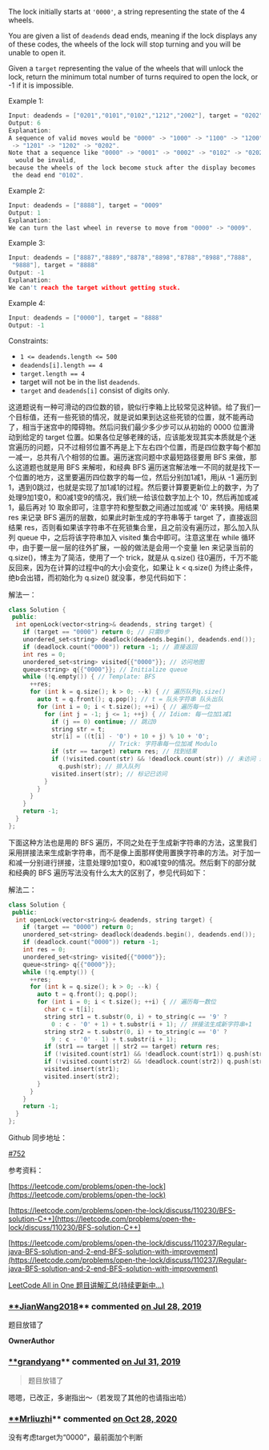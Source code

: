 The lock initially starts at `'0000'`, a string representing the state of the 4 wheels.

You are given a list of `deadends` dead ends, meaning if the lock displays any of these codes, the wheels of the lock will stop turning and you will be unable to open it.

Given a `target` representing the value of the wheels that will unlock the lock, return the minimum total number of turns required to open the lock, or -1 if it is impossible.

Example 1:

```cpp
Input: deadends = ["0201","0101","0102","1212","2002"], target = "0202"
Output: 6
Explanation:
A sequence of valid moves would be "0000" -> "1000" -> "1100" -> "1200" 
 -> "1201" -> "1202" -> "0202".
Note that a sequence like "0000" -> "0001" -> "0002" -> "0102" -> "0202"
  would be invalid,
because the wheels of the lock become stuck after the display becomes
 the dead end "0102".
```

Example 2:

```cpp
Input: deadends = ["8888"], target = "0009"
Output: 1
Explanation:
We can turn the last wheel in reverse to move from "0000" -> "0009".
```

Example 3:

```cpp
Input: deadends = ["8887","8889","8878","8898","8788","8988","7888",
 "9888"], target = "8888"
Output: -1
Explanation:
We can't reach the target without getting stuck.
```

Example 4:

```cpp
Input: deadends = ["0000"], target = "8888"
Output: -1
```

Constraints:

- `1 <= deadends.length <= 500`
- `deadends[i].length == 4`
- `target.length == 4`
- target will not be in the list `deadends`.
- `target` and `deadends[i]` consist of digits only.

这道题说有一种可滑动的四位数的锁，貌似行李箱上比较常见这种锁。给了我们一个目标值，还有一些死锁的情况，就是说如果到达这些死锁的位置，就不能再动了，相当于迷宫中的障碍物。然后问我们最少多少步可以从初始的 0000 位置滑动到给定的 target 位置。如果各位足够老辣的话，应该能发现其实本质就是个迷宫遍历的问题，只不过相邻位置不再是上下左右四个位置，而是四位数字每个都加一减一，总共有八个相邻的位置。遍历迷宫问题中求最短路径要用 BFS 来做，那么这道题也就是用 BFS 来解啦，和经典 BFS 遍历迷宫解法唯一不同的就是找下一个位置的地方，这里要遍历四位数字的每一位，然后分别加1减1，用j从 -1 遍历到1，遇到0跳过，也就是实现了加1减1的过程。然后要计算要更新位上的数字，为了处理9加1变0，和0减1变9的情况，我们统一给该位数字加上个 10，然后再加或减1，最后再对 10 取余即可，注意字符和整型数之间通过加或减 '0' 来转换。用结果 res 来记录 BFS 遍历的层数，如果此时新生成的字符串等于 target 了，直接返回结果 res，否则看如果该字符串不在死锁集合里，且之前没有遍历过，那么加入队列 queue 中，之后将该字符串加入 visited 集合中即可。注意这里在 while 循环中，由于要一层一层的往外扩展，一般的做法是会用一个变量 len 来记录当前的 q.size()，博主为了简洁，使用了一个 trick，就是从 q.size() 往0遍历，千万不能反回来，因为在计算的过程中q的大小会变化，如果让 k \< q.size() 为终止条件，绝b会出错，而初始化为 q.size() 就没事，参见代码如下：

解法一：

```cpp
class Solution {
 public:
  int openLock(vector<string>& deadends, string target) {
    if (target == "0000") return 0; // 只需0步
    unordered_set<string> deadlock(deadends.begin(), deadends.end());
    if (deadlock.count("0000")) return -1; // 直接返回
    int res = 0;
    unordered_set<string> visited{{"0000"}}; // 访问地图
    queue<string> q{{"0000"}}; // Initialize queue
    while (!q.empty()) { // Template: BFS
      ++res;
      for (int k = q.size(); k > 0; --k) { // 遍历队列q.size()
        auto t = q.front(); q.pop(); // t = 队头字符串 队头出队
        for (int i = 0; i < t.size(); ++i) { // 遍历每一位
          for (int j = -1; j <= 1; ++j) { // Idiom: 每一位加1减1
            if (j == 0) continue; // 跳过0
            string str = t;
            str[i] = ((t[i] - '0') + 10 + j) % 10 + '0';
							// Trick: 字符串每一位加减 Modulo
            if (str == target) return res; // 找到结果
            if (!visited.count(str) && !deadlock.count(str)) // 未访问 未死锁
              q.push(str); // 排入队列
            visited.insert(str); // 标记已访问
          }
        }
      }
    }
    return -1;
  }
};
```

下面这种方法也是用的 BFS 遍历，不同之处在于生成新字符串的方法，这里我们采用拼接法来生成新字符串，而不是像上面那样使用置换字符串的方法。对于加一和减一分别进行拼接，注意处理9加1变0，和0减1变9的情况。然后剩下的部分就和经典的 BFS 遍历写法没有什么太大的区别了，参见代码如下：

解法二：

```cpp
class Solution {
 public:
  int openLock(vector<string>& deadends, string target) {
    if (target == "0000") return 0;
    unordered_set<string> deadlock(deadends.begin(), deadends.end());
    if (deadlock.count("0000")) return -1;
    int res = 0;
    unordered_set<string> visited{{"0000"}};
    queue<string> q{{"0000"}};
    while (!q.empty()) {
      ++res;
      for (int k = q.size(); k > 0; --k) {
        auto t = q.front(); q.pop();
        for (int i = 0; i < t.size(); ++i) { // 遍历每一数位
          char c = t[i];
          string str1 = t.substr(0, i) + to_string(c == '9' ?
            0 : c - '0' + 1) + t.substr(i + 1); // 拼接法生成新字符串+1
          string str2 = t.substr(0, i) + to_string(c == '0' ? 
            9 : c - '0' - 1) + t.substr(i + 1);
          if (str1 == target || str2 == target) return res;
          if (!visited.count(str1) && !deadlock.count(str1)) q.push(str1);
          if (!visited.count(str2) && !deadlock.count(str2)) q.push(str2);
          visited.insert(str1);
          visited.insert(str2);
        }
      }
    }
    return -1;
  }
};
```

Github 同步地址：

[#752](https://github.com/grandyang/leetcode/issues/752)

参考资料：

[https://leetcode.com/problems/open-the-lock](https://leetcode.com/problems/open-the-lock)

[https://leetcode.com/problems/open-the-lock/discuss/110230/BFS-solution-C++](https://leetcode.com/problems/open-the-lock/discuss/110230/BFS-solution-C++)

[https://leetcode.com/problems/open-the-lock/discuss/110237/Regular-java-BFS-solution-and-2-end-BFS-solution-with-improvement](https://leetcode.com/problems/open-the-lock/discuss/110237/Regular-java-BFS-solution-and-2-end-BFS-solution-with-improvement)

[LeetCode All in One 题目讲解汇总(持续更新中...)](http://www.cnblogs.com/grandyang/p/4606334.html)

### [\*\*JianWang2018](https://github.com/JianWang2018)\*\* commented [on Jul 28, 2019](https://github.com/grandyang/leetcode/issues/752#issuecomment-515728553)

题目放错了

**OwnerAuthor**

### [\*\*grandyang](https://github.com/grandyang)\*\* commented [on Jul 31, 2019](https://github.com/grandyang/leetcode/issues/752#issuecomment-516776749)

> 题目放错了

嗯嗯，已改正，多谢指出～（若发现了其他的也请指出哈）

### [\*\*Mrliuzhi](https://github.com/Mrliuzhi)\*\* commented [on Oct 28, 2020](https://github.com/grandyang/leetcode/issues/752#issuecomment-717897198)

没有考虑target为“0000”，最前面加个判断
